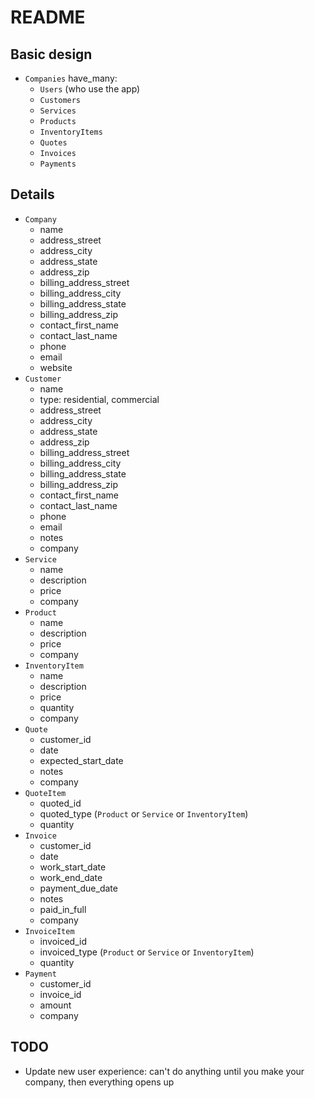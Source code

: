 # README

## Basic design

- `Companies` have_many:
  - `Users` (who use the app)
  - `Customers`
  - `Services`
  - `Products`
  - `InventoryItems`
  - `Quotes`
  - `Invoices`
  - `Payments`

## Details
- `Company`
  - name
  - address_street
  - address_city
  - address_state
  - address_zip
  - billing_address_street
  - billing_address_city
  - billing_address_state
  - billing_address_zip
  - contact_first_name
  - contact_last_name
  - phone
  - email
  - website
- `Customer`
  - name
  - type: residential, commercial
  - address_street
  - address_city
  - address_state
  - address_zip
  - billing_address_street
  - billing_address_city
  - billing_address_state
  - billing_address_zip
  - contact_first_name
  - contact_last_name
  - phone
  - email
  - notes
  - company
- `Service`
  - name
  - description
  - price
  - company
- `Product`
  - name
  - description
  - price
  - company
- `InventoryItem`
  - name
  - description
  - price
  - quantity
  - company
- `Quote`
  - customer_id
  - date
  - expected_start_date
  - notes
  - company
- `QuoteItem`
  - quoted_id
  - quoted_type (`Product` or `Service` or `InventoryItem`)
  - quantity
- `Invoice`
  - customer_id
  - date
  - work_start_date
  - work_end_date
  - payment_due_date
  - notes
  - paid_in_full
  - company
- `InvoiceItem`
  - invoiced_id
  - invoiced_type (`Product` or `Service` or `InventoryItem`)
  - quantity
- `Payment`
  - customer_id
  - invoice_id
  - amount
  - company

TODO
----
- Update new user experience: can't do anything until you make your company, then everything opens up
